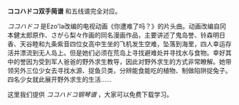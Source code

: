

**ココハドコ双手简谱** 和五线谱完全对应。

_ココハドコ_
是Ezo'la改编的电视动画《你遭难了吗？》的片头曲。动画改编自冈本健太郎原作、さがら梨々作画的同名漫画作品，主要讲述了鬼岛誉、铃森明日香、天谷睦和九条紫音四位女高中生坐的飞机发生空难，坠落到海里，四人幸运存活并漂流到无人岛上。但是她们必须在荒岛上寻找避难处并寻找水与食物。幸好其中的誉因为受到军人爸爸的野外求生教导，因此对野外求生的方式非常瞭解。她带领另外三位少女去寻找水源、捉鱼贝类，分辨能食能吃的植物、制做陷阱捉兔子。四名少女就此展开野外求生的生活……

这里我们提供 _ココハドコ钢琴谱_ ，大家可以免费下载学习。

